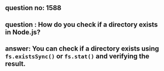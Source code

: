 
      
## question no: 1588

## question : How do you check if a directory exists in Node.js?

## answer: You can check if a directory exists using `fs.existsSync()` or `fs.stat()` and verifying the result.
      